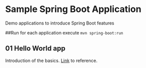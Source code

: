 # Sample Spring Boot Application
Demo applications to introduce Spring Boot features

##Run
for each application execute `mvn spring-boot:run`

## 01 Hello World app
Introduction of the basics. [Link](http://projects.spring.io/spring-boot/#quick-start) to reference.